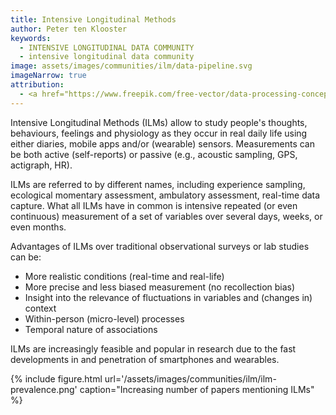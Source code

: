 ```yaml
---
title: Intensive Longitudinal Methods
author: Peter ten Klooster
keywords:
  - INTENSIVE LONGITUDINAL DATA COMMUNITY
  - intensive longitudinal data community
image: assets/images/communities/ilm/data-pipeline.svg
imageNarrow: true
attribution:
  - <a href="https://www.freepik.com/free-vector/data-processing-concept-illustration_12219361.htm">Image by storyset</a> on Freepik
---
```


Intensive Longitudinal Methods (ILMs) allow to study people's thoughts, behaviours, feelings and physiology as they occur in real daily life using either diaries, mobile apps and/or (wearable) sensors​. Measurements can be both active (self-reports) or passive (e.g., acoustic sampling, GPS, actigraph, HR).

ILMs are referred to by different names, including experience sampling, ecological momentary assessment, ambulatory assessment, real-time data capture. What all ILMs have in common is intensive repeated (or even continuous) measurement of a set of variables over several days, weeks, or even months.

Advantages of ILMs over traditional observational surveys or lab studies​ can be:

  - More realistic conditions (real-time and real-life)​
  - More precise and less biased measurement (no recollection bias)​
  - Insight into the relevance of fluctuations in variables and (changes in) context​
  - Within-person (micro-level) processes​
  - Temporal nature of associations​

​ILMs are increasingly feasible and popular in research due to the fast developments in and penetration of smartphones and wearables.

{% include figure.html url='/assets/images/communities/ilm/ilm-prevalence.png' caption="Increasing number of papers mentioning ILMs" %}